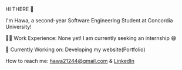 HI THERE :wave:

I'm Hawa, a second-year Software Engineering Student at Concordia University!

:woman_technologist: Work Experience:
None yet! I am currently seeking an internship :smile:

:rocket: Currently Working on:
Developing my website(Portfolio)

How to reach me: hawa21244@gmail.com & <a href="https://www.linkedin.com/in/hawa-afnane-said-07935b2a7/">LinkedIn</a>
